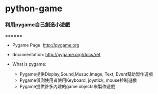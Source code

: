 # python-game
### 利用pygame自己創造小遊戲
======

* Pygame Page: http://pygame.org
* documentation: http://pygame.org/docs/ref


* What is pygame:
  * Pygame提供Display,Sound,Musuc,Image, Text, Event幫助製作遊戲
  * Pygame偵測使用者使用Keyboard, joystick, mouse控制遊戲
  * Pygame提供許多內建的game objects來製作遊戲
